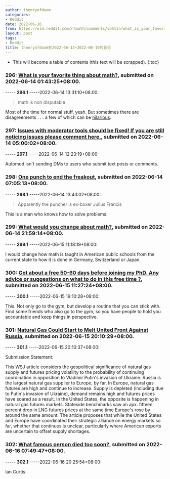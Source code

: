 ```yaml
---
author: theoryofdoom
categories:
- Reddit
date: 2022-06-16
from: https://old.reddit.com/r/math/comments/vbhtzn/what_is_your_favorite_thing_about_math/
layout: post
tags:
- Reddit
title: theoryofdoom在2022-06-13~2022-06-19的言论
---
```


* This will become a table of contents (this text will be scrapped).
{:toc}

### 296: [What is your favorite thing about math?](https://old.reddit.com/r/math/comments/vbhtzn/what_is_your_favorite_thing_about_math/), submitted on 2022-06-14 01:43:25+08:00.

----- __296.1__ -----2022-06-14 13:31:10+08:00:

> math is non disputable

Most of the time for normal stuff, yeah.  But sometimes there are disagreements . . . a few of which can be [hilarious](https://scottaaronson.blog/?p=103).

### 297: [Issues with moderator tools should be fixed! If you are still noticing issues please comment here.](https://old.reddit.com/r/ModSupport/comments/vbmaup/issues_with_moderator_tools_should_be_fixed_if/), submitted on 2022-06-14 05:00:02+08:00.

----- __297.1__ -----2022-06-14 12:23:19+08:00:

Automod isn't sending DMs to users who submit text posts or comments.

### 298: [One punch to end the freakout](https://old.reddit.com/r/PublicFreakout/comments/vbp321/one_punch_to_end_the_freakout/), submitted on 2022-06-14 07:05:13+08:00.

----- __298.1__ -----2022-06-14 13:43:02+08:00:

> Apparently the puncher is ex-boxer Julius Francis

This is a man who knows how to solve problems.

### 299: [What would you change about math?](https://old.reddit.com/r/math/comments/vc449a/what_would_you_change_about_math/), submitted on 2022-06-14 21:59:14+08:00.

----- __299.1__ -----2022-06-15 11:18:19+08:00:

I would change how math is taught in American public schools from the current state to how it is done in Germany, Switzerland or Japan.

### 300: [Got about a free 50-60 days before joining my PhD. Any advice or suggestions on what to do in this free time ?](https://old.reddit.com/r/math/comments/vcl2rq/got_about_a_free_5060_days_before_joining_my_phd/), submitted on 2022-06-15 11:27:24+08:00.

----- __300.1__ -----2022-06-15 19:10:28+08:00:

This.  Not only go to the gym, but develop a routine that you can stick with.  Find some friends who also go to the gym, so you have people to hold you accountable and keep things in perspective.

### 301: [Natural Gas Could Start to Melt United Front Against Russia](https://old.reddit.com/r/geopolitics/comments/vct1s9/natural_gas_could_start_to_melt_united_front/), submitted on 2022-06-15 20:10:29+08:00.

----- __301.1__ -----2022-06-15 20:10:37+08:00:

Submission Statement: 

This WSJ article considers the geopolitical significance of natural gas supply and futures pricing volatility to the probability of continuing coordination in opposition to Vladimir Putin's invasion of Ukraine.  Russia is the largest natural gas supplier to Europe, by far.  In Europe, natural gas futures are high and continue to increase.  Supply is depleted (including due to Putin's invasion of Ukraine), demand remains high and futures prices have soared as a result. In the United States, the opposite is happening in natural gas futures markets.  Stateside benchmarks saw an apx. fifteen percent drop in LNG futures prices at the same time Europe's rose by around the same amount. The article proposes that while the United States and Europe have coordinated their strategic alliance on energy markets so far, whether that continues is unclear, particularly where American exports are uncertain to offset supply shortages.

### 302: [What famous person died too soon?](https://old.reddit.com/r/AskReddit/comments/vd87x5/what_famous_person_died_too_soon/), submitted on 2022-06-16 07:49:47+08:00.

----- __302.1__ -----2022-06-16 20:25:54+08:00:

Ian Curtis.

